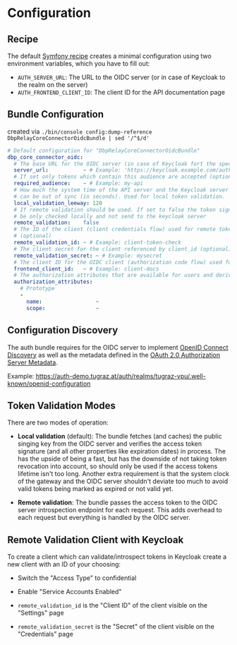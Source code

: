 # Configuration

## Recipe

The default [Symfony recipe](https://github.com/digital-blueprint/symfony-recipes/tree/main/dbp/relay-core-connector-oidc-bundle)
creates a minimal configuration using two environment variables, which you have to fill out:

* `AUTH_SERVER_URL`: The URL to the OIDC server (or in case of Keycloak to the realm on the server)
* `AUTH_FRONTEND_CLIENT_ID`: The client ID for the API documentation page

## Bundle Configuration

created via `./bin/console config:dump-reference DbpRelayCoreConnectorOidcBundle | sed '/^$/d'`

```yaml
# Default configuration for "DbpRelayCoreConnectorOidcBundle"
dbp_core_connector_oidc:
  # The base URL for the OIDC server (in case of Keycloak fort the specific realm)
  server_url:           ~ # Example: 'https://keycloak.example.com/auth/realms/my-realm'
  # If set only tokens which contain this audience are accepted (optional)
  required_audience:    ~ # Example: my-api
  # How much the system time of the API server and the Keycloak server
  # can be out of sync (in seconds). Used for local token validation.
  local_validation_leeway: 120
  # If remote validation should be used. If set to false the token signature will
  # be only checked locally and not send to the keycloak server
  remote_validation:    false
  # The ID of the client (client credentials flow) used for remote token validation
  # (optional)
  remote_validation_id: ~ # Example: client-token-check
  # The client secret for the client referenced by client_id (optional)
  remote_validation_secret: ~ # Example: mysecret
  # The client ID for the OIDC client (authorization code flow) used for API docs and other frontends provided by the API itself
  frontend_client_id:   ~ # Example: client-docs
  # The authorization attributes that are available for users and derived from OIDC token scopes
  authorization_attributes:
    # Prototype
    -
      name:                 ~
      scope:                ~

```

## Configuration Discovery

The auth bundle requires for the OIDC server to implement [OpenID Connect
Discovery](https://openid.net/specs/openid-connect-discovery-1_0.html) as well
as the metadata defined in the [OAuth 2.0 Authorization Server
Metadata](https://datatracker.ietf.org/doc/html/rfc8414).

Example: https://auth-demo.tugraz.at/auth/realms/tugraz-vpu/.well-known/openid-configuration


## Token Validation Modes

There are two modes of operation:

* **Local validation** (default): The bundle fetches (and caches) the public
  singing key from the OIDC server and verifies the access token signature (and
  all other properties like expiration dates) in process. The has the upside of
  being a fast, but has the downside of not taking token revocation into
  account, so should only be used if the access tokens lifetime isn't too long.
  Another extra requirement is that the system clock of the gateway and the OIDC
  server shouldn't deviate too much to avoid valid tokens being marked as
  expired or not valid yet.

* **Remote validation**: The bundle passes the access token to the OIDC server
  introspection endpoint for each request. This adds overhead to each request but
  everything is handled by the OIDC server.


## Remote Validation Client with Keycloak

To create a client which can validate/introspect tokens in Keycloak create a
new client with an ID of your choosing:

* Switch the "Access Type" to confidential
* Enable "Service Accounts Enabled"

* `remote_validation_id` is the "Client ID" of the client visible on the "Settings" page
* `remote_validation_secret` is the "Secret" of the client visible on the "Credentials" page
